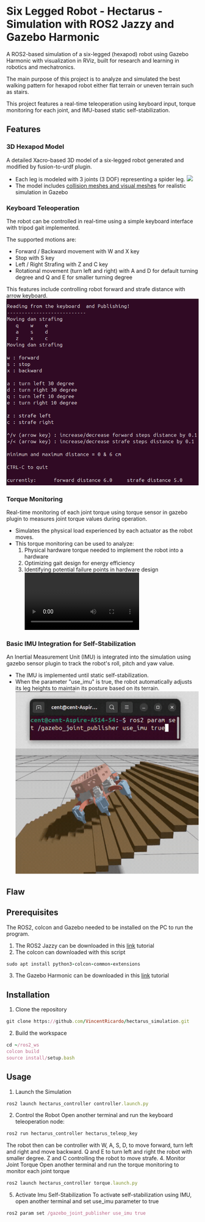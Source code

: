 # Six Legged Robot - Hectarus - Simulation with ROS2 Jazzy and Gazebo Harmonic
A ROS2-based simulation of a six-legged (hexapod) robot using Gazebo Harmonic with visualization in RViz, built for research and learning in robotics and mechatronics.

The main purpose of this project is to analyze and simulated the best walking pattern for hexapod robot either flat terrain or uneven terrain such as stairs.

This project features a real-time teleoperation using keyboard input, torque monitoring for each joint, and IMU-based static self-stabilization.

## Features
### 3D Hexapod Model
A detailed Xacro-based 3D model of a six-legged robot generated and modified by fusion-to-urdf plugin. 
- Each leg is modeled with 3 joints (3 DOF) representing a spider leg.
![](/asset/walking_rviz.gif)
- The model includes [collision meshes and visual meshes](https://github.com/VincentRicardo/hectarus_simulation/blob/4ed12e8d3b8fdac9c984391c6abc5447614acf5c/ros_ws/src/hectarus_sim/description/hectarus_core.xacro#L21C5-L33C17) for realistic simulation in Gazebo

### Keyboard Teleoperation
The robot can be controlled in real-time using a simple keyboard interface with tripod gait implemented.

The supported motions are:
- Forward / Backward movement with W and X key
- Stop with S key
- Left / Right Strafing with Z and C key
- Rotational movement (turn left and right) with A and D for default turning degree and Q and E for smaller turning degree

This features include controlling robot forward and strafe distance with arrow keyboard.
![](/asset/teleopkey.png)

### Torque Monitoring
Real-time monitoring of each joint torque using torque sensor in gazebo plugin to measures joint torque values during operation.
- Simulates the physical load experienced by each actuator as the robot moves.
- This torque monitoring can be used to analyze:
  1. Physical hardware torque needed to implement the robot into a hardware
  2. Optimizing gait design for energy efficiency
  3. Identifying potential failure points in hardware design
![](/asset/torque_monitoring.webm)

### Basic IMU Integration for Self-Stabilization
An Inertial Measurement Unit (IMU) is integrated into the simulation using gazebo sensor plugin to track the robot's roll, pitch and yaw value.
- The IMU is implemented until static self-stabilization.
- When the parameter "use_imu" is true, the robot automatically adjusts its leg heights to maintain its posture based on its terrain.
![](/asset/self_stabilization.gif)

## Flaw

## Prerequisites
The ROS2, colcon and Gazebo needed to be installed on the PC to run the program.
1. The ROS2 Jazzy can be downloaded in this [link](https://docs.ros.org/en/jazzy/Installation/Ubuntu-Install-Debs.html) tutorial
2. The colcon can downloaded with this script
```ruby
sudo apt install python3-colcon-common-extensions
```
3. The Gazebo Harmonic can be downloaded in this [link](https://gazebosim.org/docs/harmonic/install_ubuntu/) tutorial

## Installation
1. Clone the repository
```ruby
git clone https://github.com/VincentRicardo/hectarus_simulation.git
```
2. Build the workspace
```ruby
cd ~/ros2_ws
colcon build
source install/setup.bash
```

## Usage
1. Launch the Simulation
```ruby
ros2 launch hectarus_controller controller.launch.py
```
2. Control the Robot
Open another terminal and run the keyboard teleoperation node:
```ruby
ros2 run hectarus_controller hectarus_teleop_key
```
The robot then can be controller with W, A, S, D, to move forward, turn left and right and move backward. Q and E to turn left and right the robot with smaller degree. Z and C controlling the robot to move strafe. 
4. Monitor Joint Torque
Open another terminal and run the torque monitoring to monitor each joint torque
```ruby
ros2 launch hectarus_controller torque.launch.py
```
5. Activate Imu Self-Stabilization
To activate self-stabilization using IMU, open another terminal and set use_imu parameter to true
```ruby
ros2 param set /gazebo_joint_publisher use_imu true
```

